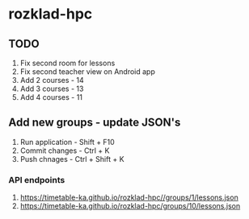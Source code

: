 # rozklad-hpc

## TODO

1. Fix second room for lessons
1. Fix second teacher view on Android app
1. Add 2 courses - 14
1. Add 3 courses - 13
1. Add 4 courses - 11


## Add new groups - update JSON's

1. Run application - Shift + F10
1. Commit changes - Ctrl + K
1. Push chnages - Ctrl + Shift + K

### API endpoints

1. https://timetable-ka.github.io/rozklad-hpc//groups/1/lessons.json
1. https://timetable-ka.github.io/rozklad-hpc/groups/10/lessons.json

